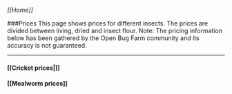 _[[Home]]_

###Prices
This page shows prices for different insects. The prices are divided between living, dried and insect flour.
Note: The pricing information below has been gathered by the Open Bug Farm community and its accuracy is not guaranteed.
***


#### [[Cricket prices|]]

#### [[Mealworm prices]]
